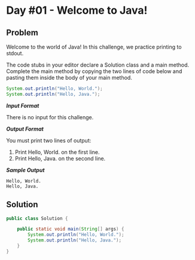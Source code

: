 # Day #01 - Welcome to Java!
## Problem

Welcome to the world of Java! In this challenge, we practice printing to stdout.

The code stubs in your editor declare a Solution class and a main method. Complete the main method by copying the two lines of code below and pasting them inside the body of your main method.
```java
System.out.println("Hello, World.");
System.out.println("Hello, Java.");
```
***Input Format***

There is no input for this challenge.

***Output Format***

You must print two lines of output:

1. Print Hello, World. on the first line.
2. Print Hello, Java. on the second line.
   
***Sample Output***
```
Hello, World.
Hello, Java.
```

## Solution
```java
public class Solution {

    public static void main(String[] args) {
        System.out.println("Hello, World.");
        System.out.println("Hello, Java.");
    }
}
```
